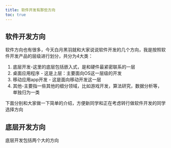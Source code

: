 ```yaml
---
title: 软件开发有那些方向
toc: true
---
```



## 软件开发方向

软件方向也有很多，今天白月黑羽就和大家说说软件开发的几个方向，我是按照软件开发产品的层级进行划分，共分为4大类：

1. 底层开发-这里的底层包括嵌入式，是和硬件最紧密联系的一层
2. 桌面应用程序 - 这是上层：主要面向OS这一层级的开发
3. 移动应用app开发 - 这是面向移动开发这一层
4. 其他-主要指一些其他的细分领域，比如游戏开发，算法研究，数据分析等，单独归为一类

下面分别和大家做一下简单的介绍，方便新同学和正在考虑转行做软件开发的同学选择方向

## 底层开发方向

底层开发包括两个大的方向


